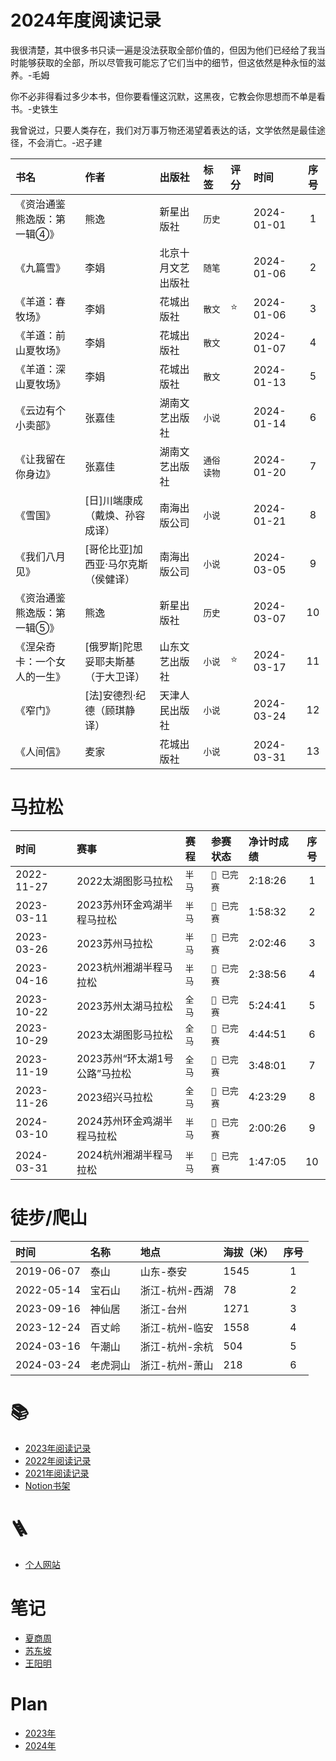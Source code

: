 # 2024年度阅读记录

我很清楚，其中很多书只读一遍是没法获取全部价值的，但因为他们已经给了我当时能够获取的全部，所以尽管我可能忘了它们当中的细节，但这依然是种永恒的滋养。-毛姆

你不必非得看过多少本书，但你要看懂这沉默，这黑夜，它教会你思想而不单是看书。-史铁生

我曾说过，只要人类存在，我们对万事万物还渴望着表达的话，文学依然是最佳途径，不会消亡。-迟子建

| 书名 | 作者 | 出版社 | 标签 | 评分 | 时间 | 序号 |
| :--- | :--- | :--- | :--- | :--- | :--- | :---: |
| 《资治通鉴熊逸版：第一辑④》 | 熊逸 | 新星出版社 | `历史` |  | 2024-01-01 | 1 |
| 《九篇雪》 | 李娟 | 北京十月文艺出版社 | `随笔` |  | 2024-01-06 | 2 |
| 《羊道：春牧场》 | 李娟 | 花城出版社 | `散文` | ⭐️ | 2024-01-06 | 3 |
| 《羊道：前山夏牧场》 | 李娟 | 花城出版社 | `散文` |  | 2024-01-07 | 4 |
| 《羊道：深山夏牧场》 | 李娟 | 花城出版社 | `散文` |  | 2024-01-13 | 5 |
| 《云边有个小卖部》 | 张嘉佳 | 湖南文艺出版社 | `小说` |  | 2024-01-14 | 6 |
| 《让我留在你身边》 | 张嘉佳 | 湖南文艺出版社 | `通俗读物` |  | 2024-01-20 | 7 |
| 《雪国》 | [日]川端康成（戴焕、孙容成译） | 南海出版公司 | `小说` |  | 2024-01-21 | 8 |
| 《我们八月见》 | [哥伦比亚]加西亚·马尔克斯（侯健译） | 南海出版公司 | `小说` |  | 2024-03-05 | 9 |
| 《资治通鉴熊逸版：第一辑⑤》 | 熊逸 | 新星出版社 | `历史` |  | 2024-03-07 | 10 |
| 《涅朵奇卡：一个女人的一生》 | [俄罗斯]陀思妥耶夫斯基（于大卫译） | 山东文艺出版社 | `小说` | ⭐️ | 2024-03-17 | 11 |
| 《窄门》 | [法]安德烈·纪德（顾琪静译） | 天津人民出版社 | `小说` |  | 2024-03-24 | 12 |
| 《人间信》 | 麦家 | 花城出版社 | `小说` |  | 2024-03-31 | 13 |

# 马拉松

| 时间 | 赛事 | 赛程 | 参赛状态 | 净计时成绩 | 序号 |
| :--- | :--- | :--- | :--- | :--- | :---: |
| 2022-11-27 | 2022太湖图影马拉松 | `半马` | `🎉 已完赛` | 2:18:26 | 1 |
| 2023-03-11 | 2023苏州环金鸡湖半程马拉松 | `半马` | `🎉 已完赛` | 1:58:32 | 2 |
| 2023-03-26 | 2023苏州马拉松 | `半马` | `🎉 已完赛` | 2:02:46 | 3 |
| 2023-04-16 | 2023杭州湘湖半程马拉松 | `半马` | `🎉 已完赛` | 2:38:56 | 4 |
| 2023-10-22 | 2023苏州太湖马拉松 | `全马` | `🎉 已完赛` | 5:24:41 | 5 |
| 2023-10-29 | 2023太湖图影马拉松 | `全马` | `🎉 已完赛` | 4:44:51 | 6 |
| 2023-11-19 | 2023苏州“环太湖1号公路”马拉松 | `全马` | `🎉 已完赛` | 3:48:01 | 7 |
| 2023-11-26 | 2023绍兴马拉松 | `全马` | `🎉 已完赛` | 4:23:29 | 8 |
| 2024-03-10 | 2024苏州环金鸡湖半程马拉松 | `半马` | `🎉 已完赛` | 2:00:26 | 9 |
| 2024-03-31 | 2024杭州湘湖半程马拉松 | `半马` | `🎉 已完赛` | 1:47:05 | 10 |

# 徒步/爬山

| 时间 | 名称 | 地点 | 海拔（米） | 序号 |
| :--- | :--- | :--- | :--- | :---: |
| 2019-06-07 | 泰山 | 山东-泰安 | 1545 | 1 |
| 2022-05-14 | 宝石山 | 浙江-杭州-西湖 | 78 | 2 |
| 2023-09-16 | 神仙居 | 浙江-台州 | 1271 | 3 |
| 2023-12-24 | 百丈岭 | 浙江-杭州-临安 | 1558 | 4 |
| 2024-03-16 | 午潮山 | 浙江-杭州-余杭 | 504 | 5 |
| 2024-03-24 | 老虎洞山 | 浙江-杭州-萧山 | 218 | 6 |

# :books:

- <a href="./readingLog/2023.md">2023年阅读记录</a>
- <a href="./readingLog/2022.md">2022年阅读记录</a>
- <a href="./readingLog/2021.md">2021年阅读记录</a>
- <a href='https://www.notion.so/xiazhaohui/9773693f069441dbab015523f9e402ed?v=ef6228f4953646e5a0f098fbfd1d8427' target='_blank'>Notion书架</a>

# 🪜

- <a href='https://xiazhaohui.com/library' target='_blank'>个人网站</a>

# 笔记

- <a href="./notes/夏商周.md">夏商周</a>
- <a href="./notes/苏东坡.md">苏东坡</a>
- <a href="./notes/王阳明.md">王阳明</a>

# Plan

- <a href="./plans/plan2023.md">2023年</a>
- <a href="./plans/plan2024.md">2024年</a>
